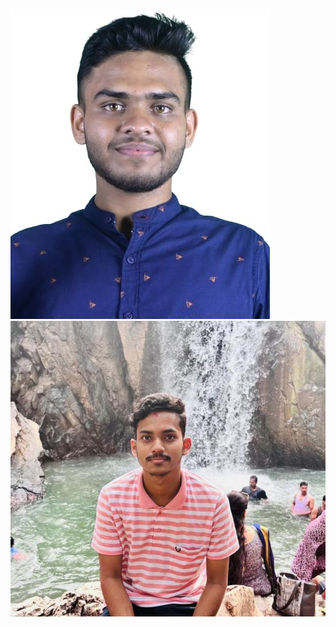 ![image alt](https://github.com/Binayak-987/ScanSafeNew/blob/74e56b2e48cbee7f28d87f7bc200a0bed6125698/binayak.jpg)
![image alt](https://github.com/Binayak-987/ScanSafeNew/blob/358b715041c17efdb4a13b50089b85dcbdbd155e/ariyan.jpg)
